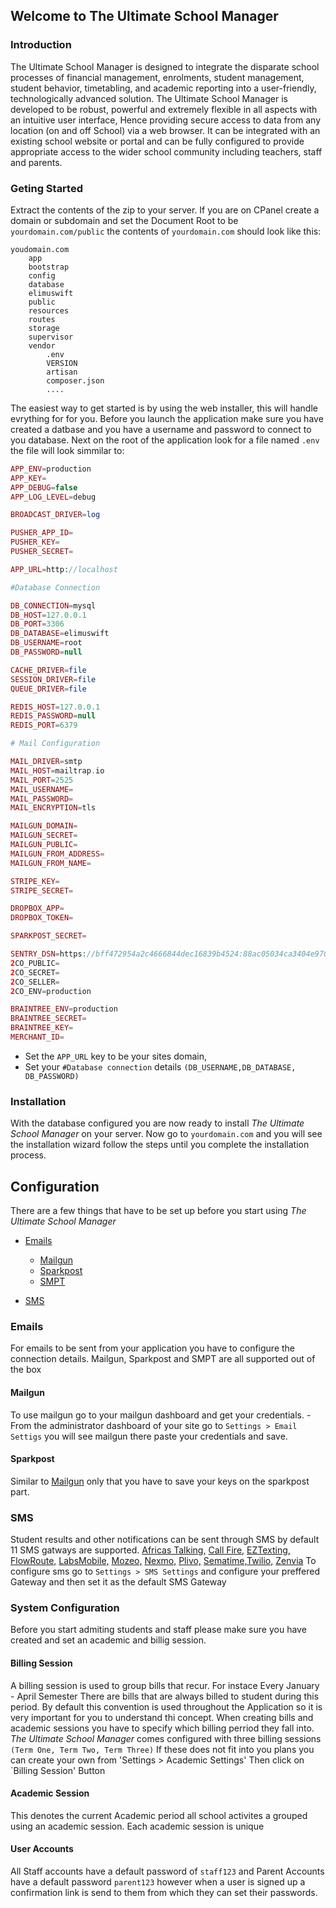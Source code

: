 ## Welcome to The Ultimate School Manager

### Introduction
The Ultimate School Manager is designed	to integrate the disparate school processes of financial management, enrolments, student management, student behavior, timetabling, and academic reporting into a user-friendly, technologically advanced solution.
The Ultimate School Manager is developed to be robust, powerful and extremely flexible in all aspects with an intuitive user interface, Hence 
providing secure access to data from any location (on and off School) via	a web browser. It can	be integrated with an existing school website or portal and can be fully configured to provide appropriate access to the wider	school community including teachers, staff and parents.

### Geting Started
Extract the contents of the zip to your server. If you are on CPanel create a domain or subdomain and set the Document  Root to be `yourdomain.com/public` the contents of `yourdomain.com` should look like this:
```
youdomain.com
	app
	bootstrap
	config
	database
	elimuswift
	public
	resources
	routes
	storage
	supervisor
	vendor
		.env
		VERSION
		artisan
		composer.json
		....
```

The easiest way to get started is by using the web installer, this will handle evrything for for you. 
Before you launch the application make sure you have created a datbase and you have a username and password to connect to you database.
Next on the root of the application look for a file named `.env` the file will look simmilar to:

```php
APP_ENV=production
APP_KEY=
APP_DEBUG=false
APP_LOG_LEVEL=debug

BROADCAST_DRIVER=log

PUSHER_APP_ID=
PUSHER_KEY=
PUSHER_SECRET=

APP_URL=http://localhost

#Database Connection

DB_CONNECTION=mysql
DB_HOST=127.0.0.1
DB_PORT=3306
DB_DATABASE=elimuswift
DB_USERNAME=root
DB_PASSWORD=null

CACHE_DRIVER=file
SESSION_DRIVER=file
QUEUE_DRIVER=file

REDIS_HOST=127.0.0.1
REDIS_PASSWORD=null
REDIS_PORT=6379

# Mail Configuration

MAIL_DRIVER=smtp
MAIL_HOST=mailtrap.io
MAIL_PORT=2525
MAIL_USERNAME=
MAIL_PASSWORD=
MAIL_ENCRYPTION=tls

MAILGUN_DOMAIN=
MAILGUN_SECRET=
MAILGUN_PUBLIC=
MAILGUN_FROM_ADDRESS=
MAILGUN_FROM_NAME=

STRIPE_KEY=
STRIPE_SECRET=

DROPBOX_APP=
DROPBOX_TOKEN=

SPARKPOST_SECRET=

SENTRY_DSN=https://bff472954a2c4666844dec16839b4524:88ac05034ca3404e970dc3ad1395e620@sentry.io/93562
2CO_PUBLIC=
2CO_SECRET=
2CO_SELLER=
2CO_ENV=production

BRAINTREE_ENV=production
BRAINTREE_SECRET=
BRAINTREE_KEY=
MERCHANT_ID=
```
 - Set the `APP_URL` key to be your sites domain,
 - Set your `#Database connection` details `(DB_USERNAME,DB_DATABASE, DB_PASSWORD)`

### Installation
With the database configured you are now ready to install *The Ultimate School Manager* on your server. Now go to `yourdomain.com` and you will see the installation wizard follow the steps until you complete the installation process.

## Configuration
There are a few things that have to be set up before you start using *The Ultimate School Manager* 

- [Emails](#emails)
	- [Mailgun](#mailgun)
	- [Sparkpost](#sparkpost)
	- [SMPT](#smtp)

- [SMS](#sms) 

### Emails
For emails to be sent from your application you have to configure the connection details. Mailgun, Sparkpost and SMPT are all supported out of the box

#### Mailgun
To use mailgun go to your mailgun dashboard and get your credentials.
	- From the administrator dashboard of your site go to `Settings > Email Settigs` you will see mailgun there paste your credentials and save.

#### Sparkpost 
Similar to [Mailgun](#mailgun) only that you have to save your keys on the sparkpost part.

### SMS
Student results and other notifications can be sent through SMS by default 11 SMS gatways are supported. [Africas Talking,](https://www.africastalking.com/) [Call Fire,](https://www.callfire.com/) [EZTexting,](https://www.eztexting.com) [FlowRoute,](https://www.flowroute.com/) [LabsMobile,](http://www.labsmobile.com) [Mozeo,](https://www.mozeo.com/) [Nexmo,](https://www.nexmo.com/) [Plivo,](https://www.plivo.com/) [Sematime,](https://www.sematime.com/)[Twilio,](https://www.twilio.com) [Zenvia](http://www.zenvia.com.br/) 
To configure sms go to `Settings > SMS Settings` and configure your preffered Gateway and then set it as the default SMS Gateway


### System Configuration

Before you start admiting students and staff please make sure you have created and set an academic and billig session.

#### Billing Session  
A billing session is used to group bills that recur. For instace Every January - April Semester There are bills that are always billed to student during this period. By default this convention is used throughout the Application so it is very important for you to understand thi concept. When creating bills and academic sessions you have to specify which billing perriod they fall into. *The Ultimate School Manager* comes configured with three billing sessions `(Term One, Term Two, Term Three)` If these does not fit into you plans you can create your own from 'Settings > Academic Settings' Then click on `Billing Session' Button 

#### Academic Session
This denotes the current Academic period  all school activites a grouped using an academic session. Each academic session is unique   

#### User Accounts
All Staff accounts have a default password of `staff123` and Parent Accounts have a default password `parent123` however when a user is signed up a confirmation link  is send to them from which they can set their passwords.